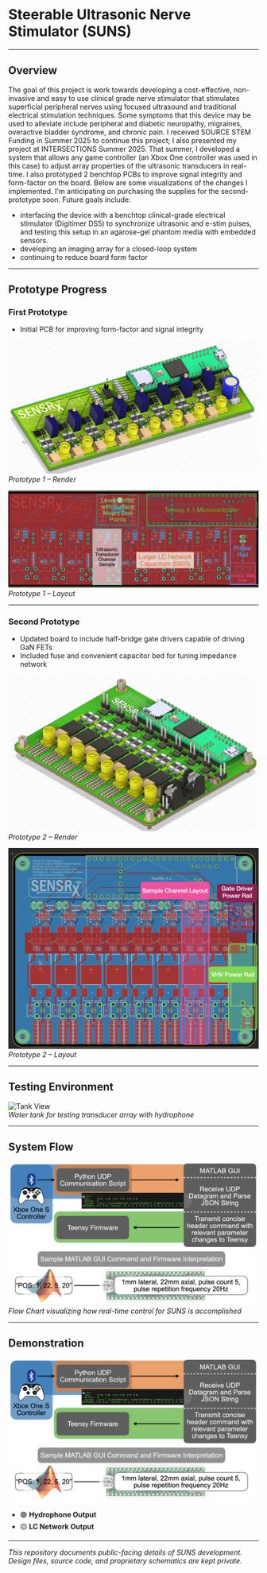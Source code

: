 # Steerable Ultrasonic Nerve Stimulator (SUNS)

---

## Overview

The goal of this project is work towards developing a cost-effective, non-invasive and easy to use clinical grade nerve stimulator that stimulates superficial peripheral nerves using focused ultrasound and traditional electrical stimulation techniques. Some symptoms that this device may be used to alleviate include peripheral and diabetic neuropathy, migraines, overactive bladder syndrome, and chronic pain. I received SOURCE STEM Funding in Summer 2025 to continue this project; I also presented my project at INTERSECTIONS Summer 2025. That summer, I developed a system that allows any game controller (an Xbox One controller was used in this case) to adjust array properties of the ultrasonic transducers in real-time. I also prototyped 2 benchtop PCBs to improve signal integrity and form-factor on the board. Below are some visualizations of the changes I implemented. I'm anticipating on purchasing the supplies for the second-prototype soon. Future goals include:
- interfacing the device with a benchtop clinical-grade electrical stimulator (Digitimer DS5) to synchronize ultrasonic and e-stim pulses, and testing this setup in an agarose-gel phantom media with embedded sensors.
- developing an imaging array for a closed-loop system
- continuing to reduce board form factor

---

## Prototype Progress

### First Prototype
- Initial PCB for improving form-factor and signal integrity

![Prototype One Render](assets/prototype_one_render.jpg)  
*Prototype 1 – Render*

![Prototype One Layout](assets/prototype_one_layout.jpg)  
*Prototype 1 – Layout*

---

### Second Prototype
- Updated board to include half-bridge gate drivers capable of driving GaN FETs
- Included fuse and convenient capacitor bed for tuning impedance network

![Prototype Two Render](assets/prototype_two_render.jpg)  
*Prototype 2 – Render*

![Prototype Two Layout](assets/prototype_two_layout.jpg)  
*Prototype 2 – Layout*

---

## Testing Environment

![Tank View](assets/tank_view.jpg)  
*Water tank for testing transducer array with hydrophone*

---

## System Flow

![Real-time Flow Chart](assets/real_time_flow_chart.jpg)  
*Flow Chart visualizing how real-time control for SUNS is accomplished*

---

## Demonstration

[![Watch the video](assets/real_time_flow_chart.jpg)](https://github.com/amitthusay/projects/blob/main/SUNS/assets/SUNS_DEMO.mp4)

- 🟣 **Hydrophone Output**  
- 🟡 **LC Network Output**

---

*This repository documents public-facing details of SUNS development. Design files, source code, and proprietary schematics are kept private.*
